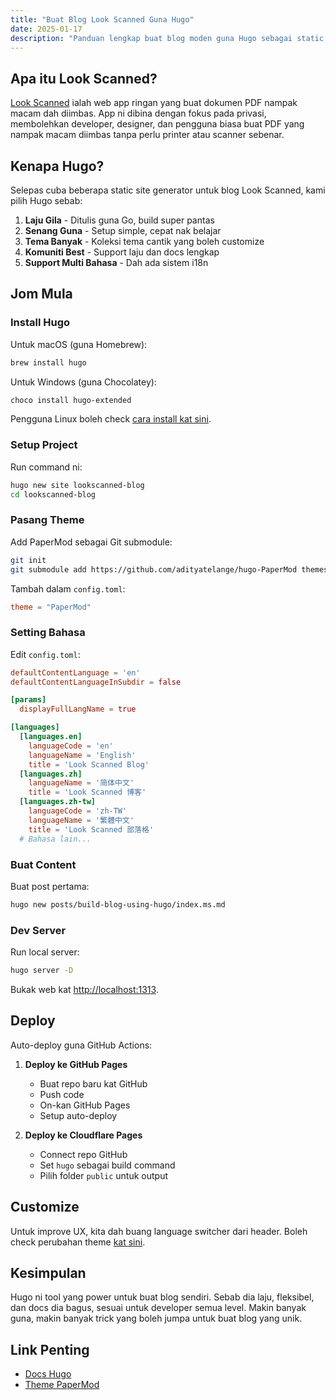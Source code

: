 ```yaml
---
title: "Buat Blog Look Scanned Guna Hugo"
date: 2025-01-17
description: "Panduan lengkap buat blog moden guna Hugo sebagai static site generator. Dari install sampai deploy, termasuk config dan customize - sesuai untuk developer apa tahap pun."
---
```


## Apa itu Look Scanned?

[Look Scanned](https://lookscanned.io) ialah web app ringan yang buat dokumen PDF nampak macam dah diimbas. App ni dibina dengan fokus pada privasi, membolehkan developer, designer, dan pengguna biasa buat PDF yang nampak macam diimbas tanpa perlu printer atau scanner sebenar.

## Kenapa Hugo?

Selepas cuba beberapa static site generator untuk blog Look Scanned, kami pilih Hugo sebab:

1. **Laju Gila** - Ditulis guna Go, build super pantas
2. **Senang Guna** - Setup simple, cepat nak belajar
3. **Tema Banyak** - Koleksi tema cantik yang boleh customize
4. **Komuniti Best** - Support laju dan docs lengkap
5. **Support Multi Bahasa** - Dah ada sistem i18n

## Jom Mula

### Install Hugo

Untuk macOS (guna Homebrew):

```bash
brew install hugo
```

Untuk Windows (guna Chocolatey):

```bash
choco install hugo-extended
```

Pengguna Linux boleh check [cara install kat sini](https://gohugo.io/installation/linux/).

### Setup Project

Run command ni:

```bash
hugo new site lookscanned-blog
cd lookscanned-blog
```

### Pasang Theme

Add PaperMod sebagai Git submodule:

```bash
git init
git submodule add https://github.com/adityatelange/hugo-PaperMod themes/PaperMod
```

Tambah dalam `config.toml`:

```toml
theme = "PaperMod"
```

### Setting Bahasa

Edit `config.toml`:

```toml
defaultContentLanguage = 'en'
defaultContentLanguageInSubdir = false

[params]
  displayFullLangName = true

[languages]
  [languages.en]
    languageCode = 'en'
    languageName = 'English'
    title = 'Look Scanned Blog'
  [languages.zh]
    languageName = '简体中文'
    title = 'Look Scanned 博客'
  [languages.zh-tw]
    languageCode = 'zh-TW'
    languageName = '繁體中文'
    title = 'Look Scanned 部落格'
  # Bahasa lain...
```

### Buat Content

Buat post pertama:

```bash
hugo new posts/build-blog-using-hugo/index.ms.md
```

### Dev Server

Run local server:

```bash
hugo server -D
```

Bukak web kat [http://localhost:1313](http://localhost:1313).

## Deploy

Auto-deploy guna GitHub Actions:

1. **Deploy ke GitHub Pages**

   - Buat repo baru kat GitHub
   - Push code
   - On-kan GitHub Pages
   - Setup auto-deploy

2. **Deploy ke Cloudflare Pages**
   - Connect repo GitHub
   - Set `hugo` sebagai build command
   - Pilih folder `public` untuk output

## Customize

Untuk improve UX, kita dah buang language switcher dari header. Boleh check perubahan theme [kat sini](https://github.com/lookscanned/lookscanned-blog/blob/main/layouts/partials/header.html).

## Kesimpulan

Hugo ni tool yang power untuk buat blog sendiri. Sebab dia laju, fleksibel, dan docs dia bagus, sesuai untuk developer semua level. Makin banyak guna, makin banyak trick yang boleh jumpa untuk buat blog yang unik.

## Link Penting

- [Docs Hugo](https://gohugo.io/documentation/)
- [Theme PaperMod](https://github.com/adityatelange/hugo-PaperMod)
